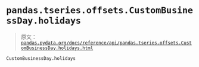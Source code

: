 # `pandas.tseries.offsets.CustomBusinessDay.holidays`

> 原文：[`pandas.pydata.org/docs/reference/api/pandas.tseries.offsets.CustomBusinessDay.holidays.html`](https://pandas.pydata.org/docs/reference/api/pandas.tseries.offsets.CustomBusinessDay.holidays.html)

```py
CustomBusinessDay.holidays
```
